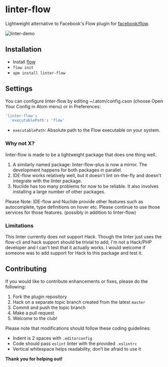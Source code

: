 # linter-flow

Lightweight alternative to Facebook's Flow plugin for [facebook/flow](http://flowtype.org/).

![linter-demo](https://naman.s3.amazonaws.com/linter-flow-plus/linter-flow-plus.gif)

## Installation

* Install [flow](http://flowtype.org/docs/getting-started.html#installing-flow)
* `flow init`
* `apm install linter-flow`

## Settings

You can configure linter-flow by editing ~/.atom/config.cson (choose Open Your Config in Atom menu) or in Preferences:

```cson
'linter-flow':
  'executablePath': 'flow'
```

* `executablePath`: Absolute path to the Flow executable on your system.

### Why not X?

linter-flow is made to be a lightweight package that does one thing well.

1. A similarly named package: linter-flow-plus is now a mirror. The development happens for both packages in parallel.
2. IDE-flow works relatively well, but it doesn't lint on-the-fly and doesn't integrate with the linter package.
3. Nuclide has too many problems for now to be reliable. It also involves installing a large number of other packages.

Please Note: IDE-flow and Nuclide provide other features such as autocomplete, type definitions on hover etc. Please continue to use those services for those features. (possibly in addition to linter-flow)

### Limitations

This linter currently does not support Hack. Though the linter just uses the flow-cli and hack support should be trivial to add, I'm not a Hack/PHP developer and I can't test that it actually works. I would welcome if someone was to add support for Hack to this package and test it.

## Contributing

If you would like to contribute enhancements or fixes, please do the following:

1. Fork the plugin repository
2. Hack on a separate topic branch created from the latest `master`
3. Commit and push the topic branch
4. Make a pull request
5. Welcome to the club!

Please note that modifications should follow these coding guidelines:

* Indent is 2 spaces with `.editorconfig`
* Code should pass `eslint` linter with the provided `.eslintrc`
* Vertical whitespace helps readability, don’t be afraid to use it

**Thank you for helping out!**
